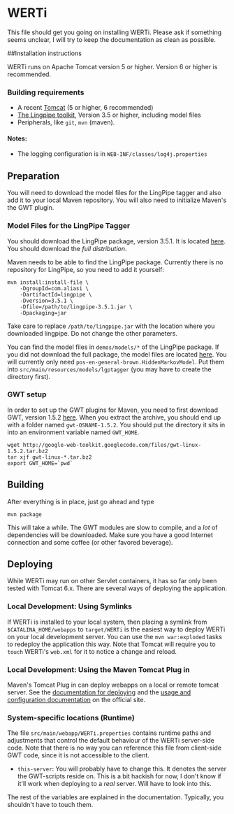 # WERTi

This file should get you going on installing WERTi. Please ask if something
seems unclear, I will try to keep the documentation as clean as possible.

##Installation instructions

WERTi runs on Apache Tomcat version 5 or higher. Version 6 or higher is
recommended.

### Building requirements
* A recent [Tomcat](http://tomcat.apache.org/download-60.cgi) (5 or higher, 6 recommended)
* [The Lingpipe toolkit](http://alias-i.com/lingpipe/web/download.html), 
  Version 3.5 or higher, including model files
* Peripherals, like `git`, `mvn` (maven).

#### Notes:
- The logging configuration is in `WEB-INF/classes/log4j.properties`


## Preparation

You will need to download the model files for the LingPipe tagger and also add
it to your local Maven repository. You will also need to initialize Maven's the
GWT plugin.

### Model Files for the LingPipe Tagger

You should download the LingPipe package, version 3.5.1.  It is located
[here](http://alias-i.com/lingpipe/web/download.html).  You should download the
*full* *distribution*.

Maven needs to be able to find the LingPipe package. Currently there is no repository
for LingPipe, so you need to add it yourself:

	mvn install:install-file \
		-DgroupId=com.aliasi \
		-DartifactId=lingpipe \
		-Dversion=3.5.1 \
		-Dfile=/path/to/lingpipe-3.5.1.jar \
		-Dpackaging=jar

Take care to replace `/path/to/lingpipe.jar` with the location where you
downloaded lingpipe.  Do not change the other parameters.

You can find the model files in `demos/models/*` of the LingPipe package.  If
you did not download the full package, the model files are located
[here](http://alias-i.com/lingpipe/web/models.html). You will currently only
need `pos-en-general-brown.HiddenMarkovModel`. Put them into
`src/main/resources/models/lgptagger` (you may have to create the directory
first).

### GWT setup

In order to set up the GWT plugins for Maven, you need to first download GWT,
version 1.5.2 [here](http://code.google.com/webtoolkit/download.html). When you
extract the archive, you should end up with a folder named `gwt-OSNAME-1.5.2`.
You should put the directory it sits in into an environment variable named `GWT_HOME`.

	wget http://google-web-toolkit.googlecode.com/files/gwt-linux-1.5.2.tar.bz2
	tar xjf gwt-linux-*.tar.bz2
	export GWT_HOME=`pwd`


## Building

After everything is in place, just go ahead and type

	mvn package

This will take a while. The GWT modules are slow to compile, and a *lot* of
dependencies will be downloaded. Make sure you have a good Internet connection
and some coffee (or other favored beverage).

## Deploying

While WERTi may run on other Servlet containers, it has so far only been tested with Tomcat 6.x. There are several ways of deploying the application.

### Local Development: Using Symlinks

If WERTi is installed to your local system, then placing a symlink from
`$CATALINA_HOME/webapps` to `target/WERTi` is the easiest way to deploy WERTi
on your local development server. You can use the `mvn war:exploded` tasks to
redeploy the application this way. Note that Tomcat will require you to `touch`
WERTi's `web.xml` for it to notice a change and reload.

### Local Development: Using the Maven Tomcat Plug in

Maven's Tomcat Plug in can deploy webapps on a local or remote tomcat server.
See the [documentation for
deploying](http://mojo.codehaus.org/tomcat-maven-plugin/deployment.html) and
the [usage and configuration
documentation](http://mojo.codehaus.org/tomcat-maven-plugin/usage.html) on the
official site.

### System-specific locations (Runtime)

The file `src/main/webapp/WERTi.properties` contains runtime paths and adjustments that
control the default behaviour of the WERTi server-side code. Note that there is
no way you can reference this file from client-side GWT code, since it is not
accessible to the client.

* `this-server`: You will probably have to change this. It denotes the server the
GWT-scripts reside on. This is a bit hackish for now, I don't know if it'll
work when deploying to a *real* server. Will have to look into this.

The rest of the variables are explained in the documentation. Typically, you
shouldn't have to touch them.
